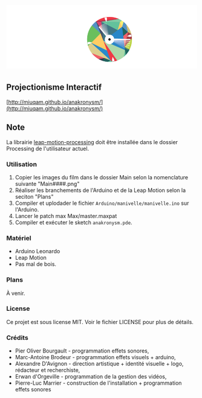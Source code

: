 ![Anakronysm](images/logo.png)
==========

## Projectionisme Interactif 

[http://miuqam.github.io/anakronysm/](http://miuqam.github.io/anakronysm/)

## Note
La librairie [leap-motion-processing](https://github.com/voidplus/leap-motion-processing) doit être installée dans le dossier Processing de l'utilisateur actuel.

### Utilisation

1. Copier les images du film dans le dossier Main selon la nomenclature suivante "Main####.png"
2. Réaliser les branchements de l'Arduino et de la Leap Motion selon la seciton "Plans"
3. Compiler et uplodader le fichier ```Arduino/manivelle/manivelle.ino``` sur l'Arduino.
4. Lancer le patch max Max/master.maxpat
5. Compiler et exécuter le sketch ```anakronysm.pde```.

### Matériel
- Arduino Leonardo
- Leap Motion
- Pas mal de bois.

### Plans
À venir.

### License
Ce projet est sous license MIT. Voir le fichier LICENSE pour plus de détails.

### Crédits
- Pier Oliver Bourgault - programmation effets sonores,
- Marc-Antoine Brodeur - programmation effets visuels + arduino,
- Alexandre D'Avignon - direction artistique + identité visuelle + logo, rédacteur et recherchiste,
- Erwan d'Orgeville - programmation de la gestion des vidéos,
- Pierre-Luc Marrier - construction de l'installation + programmation effets sonores
